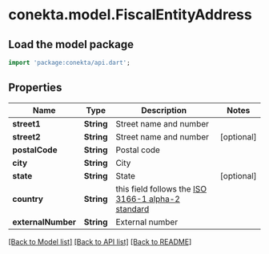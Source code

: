 # conekta.model.FiscalEntityAddress

## Load the model package
```dart
import 'package:conekta/api.dart';
```

## Properties
Name | Type | Description | Notes
------------ | ------------- | ------------- | -------------
**street1** | **String** | Street name and number | 
**street2** | **String** | Street name and number | [optional] 
**postalCode** | **String** | Postal code | 
**city** | **String** | City | 
**state** | **String** | State | [optional] 
**country** | **String** | this field follows the [ISO 3166-1 alpha-2 standard](https://en.wikipedia.org/wiki/ISO_3166-1_alpha-2) | 
**externalNumber** | **String** | External number | 

[[Back to Model list]](../README.md#documentation-for-models) [[Back to API list]](../README.md#documentation-for-api-endpoints) [[Back to README]](../README.md)


